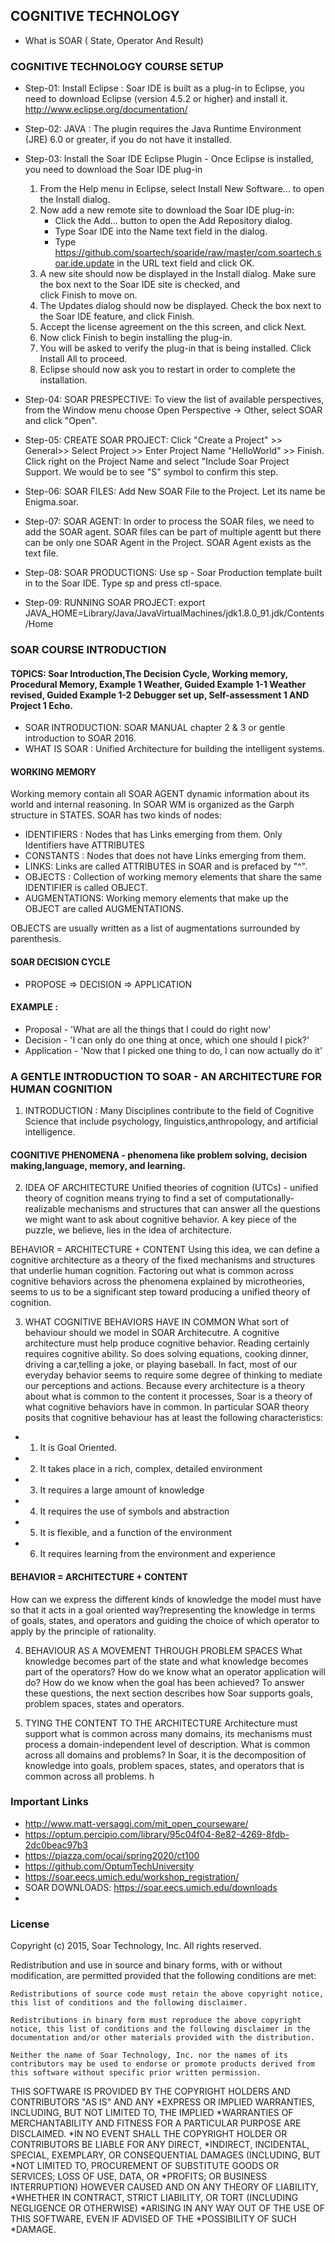 ## COGNITIVE TECHNOLOGY
* What is SOAR ( State, Operator And Result)
### COGNITIVE TECHNOLOGY COURSE SETUP 
* Step-01: Install Eclipse : Soar IDE is built as a plug-in to Eclipse, you need to download Eclipse (version 4.5.2 or higher) and install it. http://www.eclipse.org/documentation/
* Step-02: JAVA : The plugin requires the Java Runtime Environment (JRE) 6.0 or greater, if you do not have it installed.
* Step-03: Install the Soar IDE Eclipse Plugin - Once Eclipse is installed, you need to download the Soar IDE plug-in
  
     1. From the Help menu in Eclipse, select Install New Software... to open the Install dialog.
     2. Now add a new remote site to download the Soar IDE plug-in:
        * Click the Add... button to open the Add Repository dialog.
        * Type Soar IDE into the Name text field in the dialog.
        * Type https://github.com/soartech/soaride/raw/master/com.soartech.soar.ide.update in the URL text field and click OK.
     4. A new site should now be displayed in the Install dialog. Make sure the box next to the Soar IDE site is checked, and     
        click Finish to move on.
     5. The Updates dialog should now be displayed. Check the box next to the Soar IDE feature, and click Finish.
     6. Accept the license agreement on the this screen, and click Next.
     7. Now click Finish to begin installing the plug-in.
     8. You will be asked to verify the plug-in that is being installed. Click Install All to proceed.
     9. Eclipse should now ask you to restart in order to complete the installation.
* Step-04: SOAR PRESPECTIVE: To view the list of available perspectives, from the Window menu choose Open Perspective -> Other, select 
  SOAR and click "Open".
* Step-05: CREATE SOAR PROJECT: Click "Create a Project" >> General>> Select Project >> Enter Project Name "HelloWorld" >> Finish. Click   right on the Project Name and select "Include Soar Project Support. We would be to see "S" symbol to confirm this step.
* Step-06: SOAR FILES: Add New SOAR File to the Project. Let its name be Enigma.soar. 
* Step-07: SOAR AGENT: In order to process the SOAR files, we need to add the SOAR agent. SOAR files can be part of multiple agentt but 
  there can be only one SOAR Agent in the Project. SOAR Agent exists as the text file.
* Step-08: SOAR PRODUCTIONS: Use sp - Soar Production template built in to the Soar IDE. Type sp and press ctl-space. 
* Step-09: RUNNING SOAR PROJECT: 
export JAVA_HOME=Library/Java/JavaVirtualMachines/jdk1.8.0_91.jdk/Contents/Home

### SOAR COURSE INTRODUCTION
#### TOPICS: Soar Introduction,The Decision Cycle, Working memory, Procedural Memory, Example 1 Weather, Guided Example 1-1 Weather revised, Guided Example 1-2 Debugger set up, Self-assessment 1 AND Project 1 Echo.
* SOAR INTRODUCTION: SOAR MANUAL chapter 2 & 3 or gentle introduction to SOAR 2016.
* WHAT IS SOAR : Unified Architecture for building the intelligent systems.

#### WORKING MEMORY
Working memory contain all SOAR AGENT dynamic information about its world and internal reasoning. In SOAR WM is organized as the Garph structure in STATES. SOAR has two kinds of nodes:
* IDENTIFIERS : Nodes that has Links emerging from them. Only Identifiers have ATTRIBUTES
* CONSTANTS : Nodes that does not have Links emerging from them.
* LINKS: Links are called ATTRIBUTES in SOAR and is prefaced by "^". 
* OBJECTS : Collection of working memory elements that share the same IDENTIFIER is called OBJECT.
* AUGMENTATIONS: Working memory elements that make up the OBJECT are called AUGMENTATIONS.

OBJECTS are usually written as a list of augmentations surrounded by parenthesis. 

#### SOAR DECISION CYCLE
* PROPOSE => DECISION => APPLICATION
#### EXAMPLE : 
* Proposal - 'What are all the things that I could do right now'
* Decision - 'I can only do one thing at once, which one should I pick?'
* Application - 'Now that I picked one thing to do, I can now actually do it'

### A GENTLE INTRODUCTION TO SOAR - AN ARCHITECTURE FOR HUMAN COGNITION

1. INTRODUCTION : Many Disciplines contribute to the field of Cognitive Science that include psychology, linguistics,anthropology, and artificial intelligence.

#### COGNITIVE PHENOMENA - phenomena like problem solving, decision making,language, memory, and learning.

2. IDEA OF ARCHITECTURE
Unified theories of cognition (UTCs) - unified theory of cognition means trying to find a set of computationally-realizable mechanisms and structures that can answer all the questions we might want to ask about cognitive behavior. A key piece of the puzzle, we believe, lies in the idea of architecture.

BEHAVIOR = ARCHITECTURE + CONTENT Using this idea, we can define a cognitive architecture as a theory of the fixed mechanisms and structures that underlie human cognition. Factoring out what is common across cognitive behaviors across the phenomena explained by microtheories, seems to us to be a significant step toward producing a unified theory of cognition.

3. WHAT COGNITIVE BEHAVIORS HAVE IN COMMON
What sort of behaviour should we model in SOAR Architecutre. A cognitive architecture must help produce cognitive behavior. Reading certainly requires cognitive ability. So does solving equations, cooking dinner, driving a car,telling a joke, or playing baseball. In fact, most of our everyday behavior seems to require some degree of thinking to mediate our perceptions and actions. Because every architecture is a theory about what is common to the content it processes, Soar is a theory of what cognitive behaviors have in common. In particular SOAR theory posits that cognitive behaviour has at least the following characteristics:

* 1. It is Goal Oriented.
* 2. It takes place in a rich, complex, detailed environment
* 3. It requires a large amount of knowledge
* 4. It requires the use of symbols and abstraction
* 5. It is flexible, and a function of the environment
* 6. It requires learning from the environment and experience

#### BEHAVIOR = ARCHITECTURE + CONTENT

How can we express the different kinds of knowledge the model must have so that it acts in a goal oriented way?representing the knowledge in terms of goals, states, and operators and guiding the choice of which operator to apply by the principle of rationality.

4. BEHAVIOUR AS A MOVEMENT THROUGH PROBLEM SPACES
What knowledge becomes part of the state and what knowledge becomes part of the operators? How do we know what an operator application will do? How do we know when the goal has been achieved? To answer these questions, the next section describes how Soar supports goals, problem spaces, states and operators.

5. TYING THE CONTENT TO THE ARCHITECTURE
Architecture must support what is common across many domains, its mechanisms must process a domain-independent level of description. What is common across all domains and problems? In Soar, it is the decomposition of knowledge into goals, problem spaces, states, and operators that is common across all problems. h

### Important Links
* http://www.matt-versaggi.com/mit_open_courseware/
* https://optum.percipio.com/library/95c04f04-8e82-4269-8fdb-2dc0beac97b3
* https://piazza.com/ocai/spring2020/ct100  
* https://github.com/OptumTechUniversity
* https://soar.eecs.umich.edu/workshop_registration/ 
* SOAR DOWNLOADS: https://soar.eecs.umich.edu/downloads
* 


### License

Copyright (c) 2015, Soar Technology, Inc. All rights reserved.

Redistribution and use in source and binary forms, with or without modification, are permitted provided that the following conditions are met:

    Redistributions of source code must retain the above copyright notice, this list of conditions and the following disclaimer.

    Redistributions in binary form must reproduce the above copyright notice, this list of conditions and the following disclaimer in the documentation and/or other materials provided with the distribution.

    Neither the name of Soar Technology, Inc. nor the names of its contributors may be used to endorse or promote products derived from this software without specific prior written permission.

THIS SOFTWARE IS PROVIDED BY THE COPYRIGHT HOLDERS AND CONTRIBUTORS "AS IS" AND ANY *EXPRESS OR IMPLIED WARRANTIES, INCLUDING, BUT NOT LIMITED TO, THE IMPLIED *WARRANTIES OF MERCHANTABILITY AND FITNESS FOR A PARTICULAR PURPOSE ARE DISCLAIMED. *IN NO EVENT SHALL THE COPYRIGHT HOLDER OR CONTRIBUTORS BE LIABLE FOR ANY DIRECT, *INDIRECT, INCIDENTAL, SPECIAL, EXEMPLARY, OR CONSEQUENTIAL DAMAGES (INCLUDING, BUT *NOT LIMITED TO, PROCUREMENT OF SUBSTITUTE GOODS OR SERVICES; LOSS OF USE, DATA, OR *PROFITS; OR BUSINESS INTERRUPTION) HOWEVER CAUSED AND ON ANY THEORY OF LIABILITY, *WHETHER IN CONTRACT, STRICT LIABILITY, OR TORT (INCLUDING NEGLIGENCE OR OTHERWISE) *ARISING IN ANY WAY OUT OF THE USE OF THIS SOFTWARE, EVEN IF ADVISED OF THE *POSSIBILITY OF SUCH *DAMAGE.
